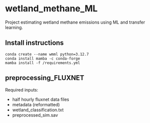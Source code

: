# wetland_methane_ML
Project estimating wetland methane emissions using ML and transfer learning.




## Install instructions
```
conda create --name wmml python=3.12.7
conda install mamba -c conda-forge
mamba install -f /requirements.yml
```

## preprocessing_FLUXNET

Required inputs:                                                                                                               
- half hourly fluxnet data files                                                                                               
- metadata (reformatted)                                                                                                       
- wetland_classification.txt                                                                                                   
- preprocessed_sim.sav


